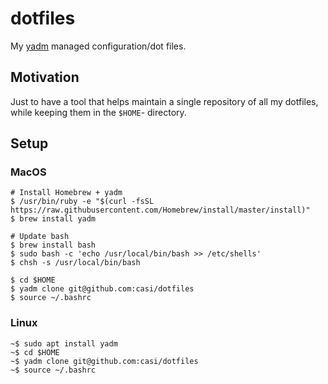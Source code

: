 # dotfiles

My [yadm][yadm] managed configuration/dot files.

## Motivation
Just to have a tool that helps maintain a single repository of all my dotfiles, while keeping them in the `$HOME`- directory.

## Setup

### MacOS
```
# Install Homebrew + yadm
$ /usr/bin/ruby -e "$(curl -fsSL https://raw.githubusercontent.com/Homebrew/install/master/install)"
$ brew install yadm

# Update bash
$ brew install bash
$ sudo bash -c 'echo /usr/local/bin/bash >> /etc/shells'
$ chsh -s /usr/local/bin/bash

$ cd $HOME
$ yadm clone git@github.com:casi/dotfiles
$ source ~/.bashrc
```

### Linux
```
~$ sudo apt install yadm
~$ cd $HOME
~$ yadm clone git@github.com:casi/dotfiles
~$ source ~/.bashrc
```

[yadm]: https://github.com/TheLocehiliosan/yadm
